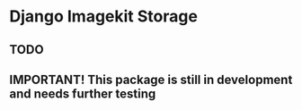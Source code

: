 # Django Imagekit Storage

## TODO

## IMPORTANT! This package is still in development and needs further testing

